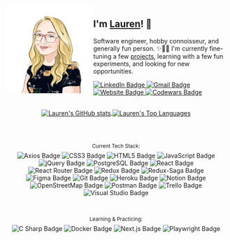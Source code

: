 <img align="left" height="200" alt="Lauren Heavey" src="./prof_img.jpg">

## I'm [Lauren][aboutme]! 🌻
Software engineer, hobby connoisseur, and generally fun person. ✨🤸‍♀️ I'm currently fine-tuning a few [projects][portfolio], learning with a few fun experiments, and looking for new opportunities. 

<a href="https://www.linkedin.com/in/laheavey/">
<img alt="LinkedIn Badge" src="https://img.shields.io/badge/LinkedIn-0A66C2?logo=linkedin&logoColor=fff&style=for-the-badge" />
</a>
<a href="mailto:laurenaheavey@gmail.com">
<img alt="Gmail Badge" src="https://img.shields.io/badge/Gmail-EA4335?logo=gmail&logoColor=fff&style=for-the-badge" />
</a>
<a href="https://laheavey.github.io/">
<img alt="Website Badge" src="https://img.shields.io/badge/website-000000?style=for-the-badge&logo=About.me&logoColor=white" />
</a>
<a href="https://www.codewars.com/users/laheavey/stats">
<img alt="Codewars Badge" src="https://img.shields.io/badge/Codewars-B1361E?style=for-the-badge&logo=Codewars&logoColor=white" />
</a>
<br/>

##
<p align="center">
<a href="https://github.com/anuraghazra/github-readme-stats"><img align="center" src="https://github-readme-stats-laheavey.vercel.app/api?username=laheavey&hide=stars,issues&count_private=true&hide_border=true&custom_title=Github+Stats" alt="Lauren's GitHub stats"/>
</a>
<a href="https://github.com/anuraghazra/github-readme-stats"><img align="center" src="https://github-readme-stats-laheavey.vercel.app/api/top-langs/?username=laheavey&layout=compact&hide_border=true" alt="Lauren's Top Languages"/>
</a>
</p>

##

<br/>
<p align="center">
  <sup>Current Tech Stack:</sup><br/>
  <img src="https://img.shields.io/badge/Axios-444?logo=axios&logoColor=fff&style=flat-square" alt="Axios Badge">
  <img src="https://img.shields.io/badge/CSS3-444?logo=css3&logoColor=fff&style=flat-square" alt="CSS3 Badge">
  <img src="https://img.shields.io/badge/HTML5-444?logo=html5&logoColor=fff&style=flat-square" alt="HTML5 Badge">
  <img src="https://img.shields.io/badge/JavaScript-444?logo=javascript&logoColor=fff&style=flat-square" alt="JavaScript Badge">
  <img src="https://img.shields.io/badge/jQuery-444?logo=jquery&logoColor=fff&style=flat-square" alt="jQuery Badge">
  <img src="https://img.shields.io/badge/PostgreSQL-444?logo=postgresql&logoColor=fff&style=flat-square" alt="PostgreSQL Badge">
  <img src="https://img.shields.io/badge/React-444?logo=react&logoColor=fff&style=flat-square" alt="React Badge">
  <img src="https://img.shields.io/badge/React%20Router-444?logo=reactrouter&logoColor=fff&style=flat-square" alt="React Router Badge">
  <img src="https://img.shields.io/badge/Redux-444?logo=redux&logoColor=fff&style=flat-square" alt="Redux Badge">
  <img src="https://img.shields.io/badge/Redux--Saga-444?logo=reduxsaga&logoColor=fff&style=flat-square" alt="Redux-Saga Badge">
  <br/>
  <img src="https://img.shields.io/badge/Figma-444?logo=figma&logoColor=fff&style=flat-square" alt="Figma Badge">
  <img src="https://img.shields.io/badge/Git-444?logo=git&logoColor=fff&style=flat-square" alt="Git Badge">
  <img src="https://img.shields.io/badge/Heroku-444?logo=heroku&logoColor=fff&style=flat-square" alt="Heroku Badge">
  <img src="https://img.shields.io/badge/Notion-444?logo=notion&logoColor=fff&style=flat-square" alt="Notion Badge">
  <img src="https://img.shields.io/badge/OpenStreetMap-444?logo=openstreetmap&logoColor=fff&style=flat-square" alt="OpenStreetMap Badge">
  <img src="https://img.shields.io/badge/Postman-444?logo=postman&logoColor=fff&style=flat-square" alt="Postman Badge">
  <img src="https://img.shields.io/badge/Trello-444?logo=trello&logoColor=fff&style=flat-square" alt="Trello Badge">
  <img src="https://img.shields.io/badge/Visual%20Studio-444?logo=visualstudio&logoColor=fff&style=flat-square" alt="Visual Studio Badge">
</p><br/>
<p align="center">
  <sup>Learning & Practicing:</sup><br/>
  <img src="https://img.shields.io/badge/C%20Sharp-239120?logo=csharp&logoColor=fff&style=flat-square" alt="C Sharp Badge">
  <img src="https://img.shields.io/badge/Docker-2496ED?logo=docker&logoColor=fff&style=flat-square" alt="Docker Badge">
  <img src="https://img.shields.io/badge/Next.js-000?logo=nextdotjs&logoColor=fff&style=flat-square" alt="Next.js Badge">
  <img src="https://img.shields.io/badge/Playwright-2EAD33?logo=playwright&logoColor=fff&style=flat-square" alt="Playwright Badge">
</p>

[aboutme]: https://laheavey.github.io/#about-me
[portfolio]: https://laheavey.github.io/#portfolio
